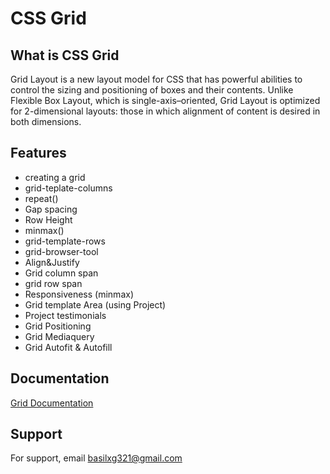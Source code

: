 
# CSS Grid





## What is CSS Grid

Grid Layout is a new layout model for CSS that has powerful abilities to control the sizing and positioning of boxes and their contents. Unlike Flexible Box Layout, which is single-axis–oriented, Grid Layout is optimized for 2-dimensional layouts: those in which alignment of content is desired in both dimensions.


## Features

- creating a grid
- grid-teplate-columns
- repeat()
- Gap spacing
- Row Height
- minmax()
- grid-template-rows
- grid-browser-tool
- Align&Justify
- Grid column span 
- grid row span 
- Responsiveness (minmax)
- Grid template Area  (using Project)
- Project testimonials
- Grid Positioning
- Grid Mediaquery 
- Grid Autofit & Autofill




## Documentation

[Grid Documentation](https://developer.mozilla.org/en-US/docs/Learn/CSS/CSS_layout/Grids)


## Support

For support, email basilxg321@gmail.com

